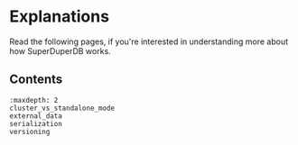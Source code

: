 # Explanations

Read the following pages, if you're interested in understanding more about how SuperDuperDB works.

## Contents

```{toctree}
:maxdepth: 2
cluster_vs_standalone_mode
external_data
serialization
versioning
```
